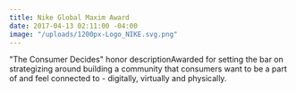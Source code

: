 ```yaml
---
title: Nike Global Maxim Award
date: 2017-04-13 02:11:00 -04:00
image: "/uploads/1200px-Logo_NIKE.svg.png"
---
```


"The Consumer Decides"
honor descriptionAwarded for setting the bar on strategizing around building a community that consumers want to be a part of and feel connected to - digitally, virtually and physically. 